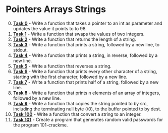 # Pointers Arrays Strings

0. **[Task 0](./0-reset_to_98.c)** - Write a function that takes a pointer to an int as parameter and updates the value it points to to 98.
1. **[Task 1](./1-swap.c)** - Write a function that swaps the values of two integers.
2. **[Task 2](./2-strlen.c)** - Write a function that returns the length of a string.
3. **[Task 3](./3-puts.c)** - Write a function that prints a string, followed by a new line, to stdout.
4. **[Task 4](./4-print_rev.c)** - Write a function that prints a string, in reverse, followed by a new line.
5. **[Task 5](./5-rev_string.c)** - Write a function that reverses a string.
6. **[Task 6](./6-puts2.c)** - Write a function that prints every other character of a string, starting with the first character, followed by a new line.
7. **[Task 7](./7-puts_half)** - Write a function that prints half of a string, followed by a new line.
8. **[Task 8](./8-print_array)** - Write a function that prints n elements of an array of integers, followed by a new line.
9. **[Task 9](./9-strcpy.c)** - Write a function that copies the string pointed to by src, including the terminating null byte (\0), to the buffer pointed to by dest.
100. **[Task 100](./100-atoi.c)** - Write a function that convert a string to an integer.
101. **[Task 101](./101-keygen.c)** - Create a program that generates random valid passwords for the program 101-crackme.